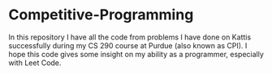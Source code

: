 # Competitive-Programming

In this repository I have all the code from problems I have done on Kattis successfully during my CS 290 course at Purdue (also known as CPI). I hope this code gives some insight on my ability as a programmer, especially with Leet Code.
